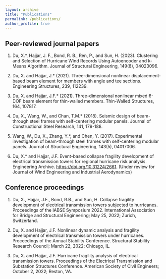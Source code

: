 ```yaml
---
layout: archive
title: "Publications"
permalink: /publications/
author_profile: true
---
```


## Peer-reviewed journal papers
1. Du, X.*, Hajjar, J. F., Bond, R. B., Ren, P., and Sun, H. (2023). Clustering and Selection of Hurricane Wind Records Using Autoencoder and k-Means Algorithm. Journal of Structural Engineering, 149(8), 04023096.

2. Du, X. and Hajjar, J.* (2021). Three-dimensional nonlinear displacement-based beam element for members with angle and tee sections. Engineering Structures, 239, 112239.

3. Du, X. and Hajjar, J.F.* (2021). Three-dimensional nonlinear mixed 6-DOF beam element for thin-walled members. Thin-Walled Structures, 164, 107817.

4. Du, X., Wang, W., and Chan, T.M.* (2018). Seismic design of beam-through steel frames with self-centering modular panels. Journal of Constructional Steel Research, 141, 179-188.

5. Wang, W., Du, X., Zhang, Y.*, and Chen, Y. (2017). Experimental investigation of beam-through steel frames with self-centering modular panels. Journal of Structural Engineering, 143(5), 04017006.

6. Du, X.* and Hajjar, J.F. Event-based collapse fragility development of electrical transmission towers for
regional hurricane risk analysis. Engineering Archive. https://doi.org/10.31224/2661. (Under review for Journal of Wind Engineering and Industrial Aerodynamics)

## Conference proceedings
1. Du, X., Hajjar, J.F., Bond, R.B., and Sun, H. Collapse fragility development of electrical transmission
towers subjected to hurricanes. Proceedings of the IABSE Symposium 2022. International Association for Bridge and Structural Engineering; May 25, 2022; Zurich, Switzerland.

2. Du, X. and Hajjar, J.F. Nonlinear dynamic analysis and fragility development of electrical transmission towers under hurricanes. Proceedings of the Annual Stability Conference. Structural Stability Research Council; March 22, 2022; Chicago, IL.

3. Du, X. and Hajjar, J.F. Hurricane fragility analysis of electrical transmission towers. Proceedings of the Electrical Transmission and Substation Structures Conference. American Society of Civil Engineers; October 2, 2022; Reston, VA.